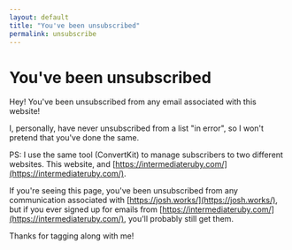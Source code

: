 ```yaml
---
layout: default
title: "You've been unsubscribed"
permalink: unsubscribe
---
```


# You've been unsubscribed

Hey! You've been unsubscribed from any email associated with this website!

I, personally, have never unsubscribed from a list "in error", so I won't pretend that you've done the same. 

PS: I use the same tool (ConvertKit) to manage subscribers to two different websites. This website, and [https://intermediateruby.com/](https://intermediateruby.com/).

If you're seeing this page, you've been unsubscribed from any communication associated with [https://josh.works/](https://josh.works/), but if you ever signed up for emails from [https://intermediateruby.com/](https://intermediateruby.com/), you'll probably still get them.

Thanks for tagging along with me! 